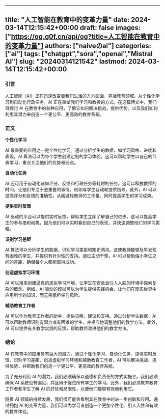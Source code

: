 
---
title: "人工智能在教育中的变革力量"
date: 2024-03-14T12:15:42+00:00
draft: false
images: ["https://og.g0f.cn/api/og?title=人工智能在教育中的变革力量"]
authors: ["naiveのai"]
categories: ["ai"]
tags: ["chatgpt","sora","openai","Mistral AI"]
slug: "20240314121542"
lastmod: 2024-03-14T12:15:42+00:00
---
### 引言

人工智能（AI）正在迅速改变着我们生活的方方面面，包括教育领域。从个性化学习到自动化行政任务，AI 正在重塑我们学习和教授的方式。在这篇博文中，我们将探讨 AI 在教育中的各种应用，了解它如何解决挑战，提供优势，以及我们如何利用其潜力来创造一个更公平、更高效的教育系统。

### 正文

**个性化学习**

AI 最重要的应用之一是个性化学习。通过分析学生的数据，如学习风格、进度和表现，AI 算法可以为每个学生创建定制的学习体验。这可以帮助学生以自己的节奏学习，重点关注他们的优势和弱点。

**自动化任务**

AI 还可用于自动化诸如评分、反馈和行政任务等耗时的任务。这可以释放教师的时间，让他们专注于更重要的事情，例如与学生互动和提供指导。此外，AI 可以提高评分和反馈的准确性，从而减轻教师的工作量，同时提高学生的学习成果。

**提供实时反馈**

AI 驱动的平台可以提供实时反馈，帮助学生立即了解自己的进步。这可以提高学生的参与度和动机，因为他们可以实时看到自己的表现，并快速调整他们的学习策略。

**识别学习差距**

AI 算法可以分析学生的数据，识别学习差距和知识鸿沟。这使教师能够及早发现有困难的学生，并提供有针对性的支持。通过主动干预，AI 可以帮助缩小学生之间的差距，确保每个人都能取得成功。

**创造虚拟学习环境**

AI 可以用来创建逼真的虚拟学习环境，让学生在安全且引人入胜的环境中探索复杂的概念。例如，AI 驱动的模拟可以为学生提供实践机会，让他们在现实世界中应用所学的知识，而无需承担任何风险。

**辅助教育工作者**

AI 可以作为教育工作者的助手，提供见解、建议和支持。通过分析学生数据，AI 可以帮助教师识别有潜力或有困难的学生，并相应地调整他们的教学方法。此外，AI 可以提供有关教学实践的反馈，帮助教师改进他们的教学方法。

### 结论

AI 在教育中的应用具有巨大的潜力。通过个性化学习、自动化任务、提供实时反馈、识别学习差距、创造虚拟学习环境和辅助教育工作者，AI 可以解决挑战、提供优势，并帮助我们创造一个更公平、更高效的教育系统。

为了充分利用 AI 的潜力，我们必须确保以道德和负责任的方式实施它。我们必须确保 AI 系统没有偏见，并且用于促进所有学生的学习。此外，我们必须教育教育工作者和学生了解 AI 的好处和局限性，以便他们能够有效地利用它。

随着 AI 领域的持续发展，我们很可能会看到其在教育中的进一步创新和应用。通过拥抱 AI 的变革力量，我们可以为学习者创造一个更加个性化、引人入胜和有效的教育体验。